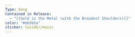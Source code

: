 ```yaml
---
Type: Song
Contained in Release:
  - "[[Gold is the Metal (with the Broadest Shoulders)]]"
color: "#eb3b5a"
sticker: lucide//music
---
```

